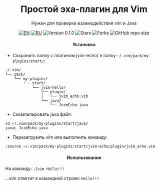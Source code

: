 <div align="center">

  <a id="russian"></a>
  <h1>Простой эха-плагин для Vim</h1>
  <p>Нужен для проверки взаимодействия vim и Java

  [![EN](https://img.shields.io/badge/English-🇬🇧-blue)](#english)
  [![RU](https://img.shields.io/badge/Русский-🇷🇺-red)](#russian)
  ![Version 0.1.0](https://img.shields.io/badge/Version-0.1.0-orange.svg)
  ![Stars](https://img.shields.io/github/stars/AlexandrAnatoliev/jvim-plugins.svg?style=flat)
  ![Forks](https://img.shields.io/github/forks/AlexandrAnatoliev/jvim-plugins.svg?style=flat)
  ![GitHub repo size](https://img.shields.io/github/repo-size/AlexandrAnatoliev/jvim-plugins)

</div>

<div align="center">
  <h4>Установка</h4>
</div>
 
* Сохранить папку с плагином jvim-echo/ в папку `~/.vim/pack/my-plugins/start/`:
```
~/.vim/
└── pack/
    └── my-plugins/
        └── start/
            └── jvim-hello/
                ├── plugin/
                │   └── jvim_echo.vim
                └── java/
                    └── JvimEcho.java
```

* Скомпилировать java файл:
```
cd ~/.vim/pack/my-plugins/start/java/
javac JvimEcho.java
```

* Перезагрузить vim или выполнить команду:

```
:source ~/.vim/pack/my-plugins/start/jvim-echo/plugin/jvim_echo.vim
```

<div align="center">
  <h4>Использование</h4>
</div>
 
На команду: `:Jvim Hello!!!`

...vim ответит в командной строке: `Hello!!!`
